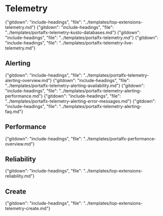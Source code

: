 
# Telemetry 

  {"gitdown": "include-headings", "file": "../templates/top-extensions-telemetry.md"}
  {"gitdown": "include-headings", "file": "../templates/portalfx-telemetry-kusto-databases.md"}
  {"gitdown": "include-headings", "file": "../templates/portalfx-telemetry.md"}
  {"gitdown": "include-headings", "file": "../templates/portalfx-telemetry-live-telemetry.md"}

## Alerting

  {"gitdown": "include-headings", "file": "../templates/portalfx-telemetry-alerting-overview.md"}
  {"gitdown": "include-headings", "file": "../templates/portalfx-telemetry-alerting-availability.md"}
  {"gitdown": "include-headings", "file": "../templates/portalfx-telemetry-alerting-performance.md"}
  {"gitdown": "include-headings", "file": "../templates/portalfx-telemetry-alerting-error-messages.md"}
  {"gitdown": "include-headings", "file": "../templates/portalfx-telemetry-alerting-faq.md"}

## Performance 

  {"gitdown": "include-headings", "file": "../templates/portalfx-performance-overview.md"}

## Reliability

  {"gitdown": "include-headings", "file": "../templates/top-extensions-reliability.md"}

## Create 

  {"gitdown": "include-headings", "file": "../templates/top-extensions-telemetry-create.md"}